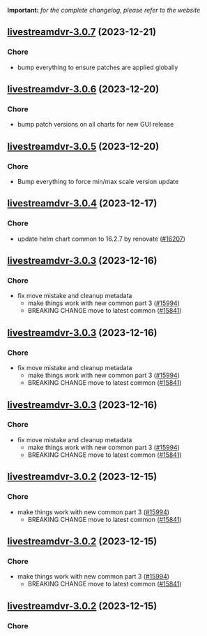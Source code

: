 **Important:**
*for the complete changelog, please refer to the website*




## [livestreamdvr-3.0.7](https://github.com/truecharts/charts/compare/livestreamdvr-3.0.6...livestreamdvr-3.0.7) (2023-12-21)

### Chore

- bump everything to ensure patches are applied globally
  
  


## [livestreamdvr-3.0.6](https://github.com/truecharts/charts/compare/livestreamdvr-3.0.5...livestreamdvr-3.0.6) (2023-12-20)

### Chore

- bump patch versions on all charts for new GUI release
  
  


## [livestreamdvr-3.0.5](https://github.com/truecharts/charts/compare/livestreamdvr-3.0.4...livestreamdvr-3.0.5) (2023-12-20)

### Chore

- Bump everything to force min/max scale version update
  
  


## [livestreamdvr-3.0.4](https://github.com/truecharts/charts/compare/livestreamdvr-3.0.3...livestreamdvr-3.0.4) (2023-12-17)

### Chore

- update helm chart common to 16.2.7 by renovate ([#16207](https://github.com/truecharts/charts/issues/16207))
  
  


## [livestreamdvr-3.0.3](https://github.com/truecharts/charts/compare/livestreamdvr-2.0.13...livestreamdvr-3.0.3) (2023-12-16)

### Chore

- fix move mistake and cleanup metadata
  - make things work with new common part 3 ([#15994](https://github.com/truecharts/charts/issues/15994))
  - BREAKING CHANGE move to latest common ([#15841](https://github.com/truecharts/charts/issues/15841))
  
  


## [livestreamdvr-3.0.3](https://github.com/truecharts/charts/compare/livestreamdvr-2.0.13...livestreamdvr-3.0.3) (2023-12-16)

### Chore

- fix move mistake and cleanup metadata
  - make things work with new common part 3 ([#15994](https://github.com/truecharts/charts/issues/15994))
  - BREAKING CHANGE move to latest common ([#15841](https://github.com/truecharts/charts/issues/15841))
  
  


## [livestreamdvr-3.0.3](https://github.com/truecharts/charts/compare/livestreamdvr-2.0.13...livestreamdvr-3.0.3) (2023-12-16)

### Chore

- fix move mistake and cleanup metadata
  - make things work with new common part 3 ([#15994](https://github.com/truecharts/charts/issues/15994))
  - BREAKING CHANGE move to latest common ([#15841](https://github.com/truecharts/charts/issues/15841))
  
  


## [livestreamdvr-3.0.2](https://github.com/truecharts/charts/compare/livestreamdvr-2.0.13...livestreamdvr-3.0.2) (2023-12-15)

### Chore

- make things work with new common part 3 ([#15994](https://github.com/truecharts/charts/issues/15994))
  - BREAKING CHANGE move to latest common ([#15841](https://github.com/truecharts/charts/issues/15841))
  
  


## [livestreamdvr-3.0.2](https://github.com/truecharts/charts/compare/livestreamdvr-2.0.13...livestreamdvr-3.0.2) (2023-12-15)

### Chore

- make things work with new common part 3 ([#15994](https://github.com/truecharts/charts/issues/15994))
  - BREAKING CHANGE move to latest common ([#15841](https://github.com/truecharts/charts/issues/15841))
  
  


## [livestreamdvr-3.0.2](https://github.com/truecharts/charts/compare/livestreamdvr-2.0.13...livestreamdvr-3.0.2) (2023-12-15)

### Chore

